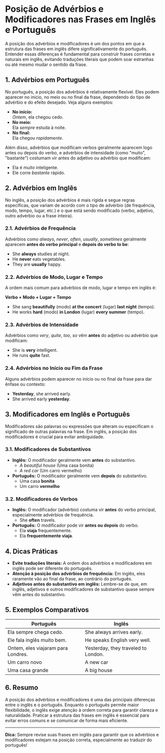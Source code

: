 # Posição de Advérbios e Modificadores nas Frases em Inglês e Português

A posição dos advérbios e modificadores é um dos pontos em que a estrutura das frases em inglês difere significativamente do português. Entender essas diferenças é fundamental para construir frases corretas e naturais em inglês, evitando traduções literais que podem soar estranhas ou até mesmo mudar o sentido da frase.

## 1. Advérbios em Português

No português, a posição dos advérbios é relativamente flexível. Eles podem aparecer no início, no meio ou no final da frase, dependendo do tipo de advérbio e do efeito desejado. Veja alguns exemplos:

- **No início:**  
  *Ontem*, ela chegou cedo.
- **No meio:**  
  Ela *sempre* estuda à noite.
- **No final:**  
  Ela chegou *rapidamente*.

Além disso, advérbios que modificam verbos geralmente aparecem logo antes ou depois do verbo, e advérbios de intensidade (como "muito", "bastante") costumam vir antes do adjetivo ou advérbio que modificam:

- Ela é *muito* inteligente.
- Ele corre *bastante* rápido.

## 2. Advérbios em Inglês

No inglês, a posição dos advérbios é mais rígida e segue regras específicas, que variam de acordo com o tipo de advérbio (de frequência, modo, tempo, lugar, etc.) e o que está sendo modificado (verbo, adjetivo, outro advérbio ou a frase inteira).

### 2.1. Advérbios de Frequência

Advérbios como *always*, *never*, *often*, *usually*, *sometimes* geralmente aparecem **antes do verbo principal** e **depois do verbo to be**:

- She **always** studies at night.
- He **never** eats vegetables.
- They are **usually** happy.

### 2.2. Advérbios de Modo, Lugar e Tempo

A ordem mais comum para advérbios de modo, lugar e tempo em inglês é:

**Verbo + Modo + Lugar + Tempo**

- She sang **beautifully** (modo) **at the concert** (lugar) **last night** (tempo).
- He works **hard** (modo) **in London** (lugar) **every summer** (tempo).

### 2.3. Advérbios de Intensidade

Advérbios como *very*, *quite*, *too*, *so* vêm **antes** do adjetivo ou advérbio que modificam:

- She is **very** intelligent.
- He runs **quite** fast.

### 2.4. Advérbios no Início ou Fim da Frase

Alguns advérbios podem aparecer no início ou no final da frase para dar ênfase ou contexto:

- **Yesterday**, she arrived early.
- She arrived early **yesterday**.

## 3. Modificadores em Inglês e Português

Modificadores são palavras ou expressões que alteram ou especificam o significado de outras palavras na frase. Em inglês, a posição dos modificadores é crucial para evitar ambiguidade.

### 3.1. Modificadores de Substantivos

- **Inglês:** O modificador geralmente vem **antes** do substantivo.
  - *A beautiful house* (Uma casa bonita)
  - *A red car* (Um carro vermelho)
- **Português:** O modificador geralmente vem **depois** do substantivo.
  - Uma casa **bonita**
  - Um carro **vermelho**

### 3.2. Modificadores de Verbos

- **Inglês:** O modificador (advérbio) costuma vir **antes** do verbo principal, especialmente advérbios de frequência.
  - She **often** travels.
- **Português:** O modificador pode vir **antes ou depois** do verbo.
  - Ela **viaja** frequentemente.
  - Ela **frequentemente viaja**.

## 4. Dicas Práticas

- **Evite traduções literais:** A ordem dos advérbios e modificadores em inglês pode ser diferente do português.
- **Atenção à posição dos advérbios de frequência:** Em inglês, eles raramente vão ao final da frase, ao contrário do português.
- **Adjetivos antes do substantivo em inglês:** Lembre-se de que, em inglês, adjetivos e outros modificadores de substantivo quase sempre vêm antes do substantivo.

## 5. Exemplos Comparativos

| Português                        | Inglês                        |
|-----------------------------------|-------------------------------|
| Ela sempre chega cedo.            | She always arrives early.     |
| Ele fala inglês muito bem.        | He speaks English very well.  |
| Ontem, eles viajaram para Londres.| Yesterday, they traveled to London. |
| Um carro novo                     | A new car                     |
| Uma casa grande                   | A big house                   |

## 6. Resumo

A posição dos advérbios e modificadores é uma das principais diferenças entre o inglês e o português. Enquanto o português permite maior flexibilidade, o inglês exige atenção à ordem correta para garantir clareza e naturalidade. Praticar a estrutura das frases em inglês é essencial para evitar erros comuns e se comunicar de forma mais eficiente.

---

**Dica:** Sempre revise suas frases em inglês para garantir que os advérbios e modificadores estejam na posição correta, especialmente ao traduzir do português!